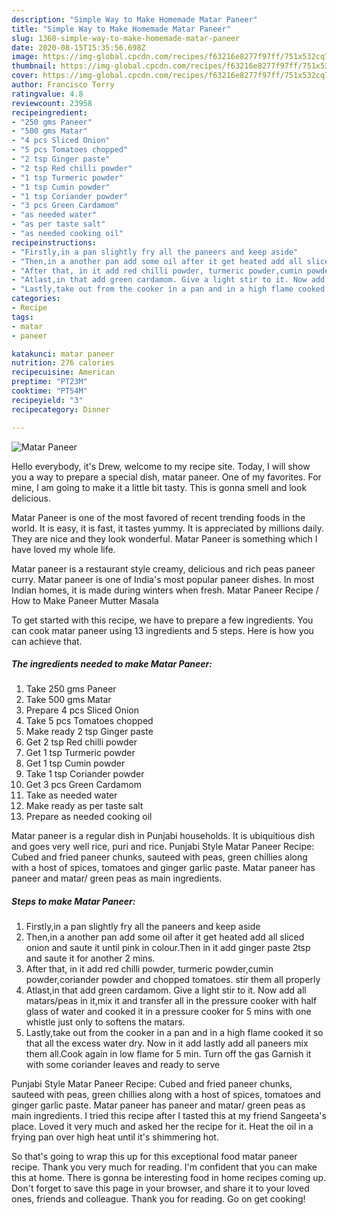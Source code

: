 ```yaml
---
description: "Simple Way to Make Homemade Matar Paneer"
title: "Simple Way to Make Homemade Matar Paneer"
slug: 1360-simple-way-to-make-homemade-matar-paneer
date: 2020-08-15T15:35:56.698Z
image: https://img-global.cpcdn.com/recipes/f63216e8277f97ff/751x532cq70/matar-paneer-recipe-main-photo.jpg
thumbnail: https://img-global.cpcdn.com/recipes/f63216e8277f97ff/751x532cq70/matar-paneer-recipe-main-photo.jpg
cover: https://img-global.cpcdn.com/recipes/f63216e8277f97ff/751x532cq70/matar-paneer-recipe-main-photo.jpg
author: Francisco Terry
ratingvalue: 4.8
reviewcount: 23958
recipeingredient:
- "250 gms Paneer"
- "500 gms Matar"
- "4 pcs Sliced Onion"
- "5 pcs Tomatoes chopped"
- "2 tsp Ginger paste"
- "2 tsp Red chilli powder"
- "1 tsp Turmeric powder"
- "1 tsp Cumin powder"
- "1 tsp Coriander powder"
- "3 pcs Green Cardamom"
- "as needed water"
- "as per taste salt"
- "as needed cooking oil"
recipeinstructions:
- "Firstly,in a pan slightly fry all the paneers and keep aside"
- "Then,in a another pan add some oil after it get heated add all sliced onion and saute it until pink in colour.Then in it add ginger paste 2tsp and saute it for another 2 mins."
- "After that, in it add red chilli powder, turmeric powder,cumin powder,coriander powder and chopped tomatoes. stir them all properly"
- "Atlast,in that add green cardamom. Give a light stir to it. Now add all matars/peas in it,mix it and transfer all in the pressure cooker with half glass of water and cooked it in a pressure cooker for 5 mins with one whistle just only to softens the matars."
- "Lastly,take out from the cooker in a pan and in a high flame cooked it so that all the excess water dry. Now in it add lastly add all paneers mix them all.Cook again in low flame for 5 min. Turn off the gas Garnish it with some coriander leaves and ready to serve"
categories:
- Recipe
tags:
- matar
- paneer

katakunci: matar paneer 
nutrition: 276 calories
recipecuisine: American
preptime: "PT23M"
cooktime: "PT54M"
recipeyield: "3"
recipecategory: Dinner

---
```



![Matar Paneer](https://img-global.cpcdn.com/recipes/f63216e8277f97ff/751x532cq70/matar-paneer-recipe-main-photo.jpg)

Hello everybody, it's Drew, welcome to my recipe site. Today, I will show you a way to prepare a special dish, matar paneer. One of my favorites. For mine, I am going to make it a little bit tasty. This is gonna smell and look delicious.

Matar Paneer is one of the most favored of recent trending foods in the world. It is easy, it is fast, it tastes yummy. It is appreciated by millions daily. They are nice and they look wonderful. Matar Paneer is something which I have loved my whole life.

Matar paneer is a restaurant style creamy, delicious and rich peas paneer curry. Matar paneer is one of India&#39;s most popular paneer dishes. In most Indian homes, it is made during winters when fresh. Matar Paneer Recipe / How to Make Paneer Mutter Masala


To get started with this recipe, we have to prepare a few ingredients. You can cook matar paneer using 13 ingredients and 5 steps. Here is how you can achieve that.

<!--inarticleads1-->

##### The ingredients needed to make Matar Paneer:

1. Take 250 gms Paneer
1. Take 500 gms Matar
1. Prepare 4 pcs Sliced Onion
1. Take 5 pcs Tomatoes chopped
1. Make ready 2 tsp Ginger paste
1. Get 2 tsp Red chilli powder
1. Get 1 tsp Turmeric powder
1. Get 1 tsp Cumin powder
1. Take 1 tsp Coriander powder
1. Get 3 pcs Green Cardamom
1. Take as needed water
1. Make ready as per taste salt
1. Prepare as needed cooking oil


Matar paneer is a regular dish in Punjabi households. It is ubiquitious dish and goes very well rice, puri and rice. Punjabi Style Matar Paneer Recipe: Cubed and fried paneer chunks, sauteed with peas, green chillies along with a host of spices, tomatoes and ginger garlic paste. Matar paneer has paneer and matar/ green peas as main ingredients. 

<!--inarticleads2-->

##### Steps to make Matar Paneer:

1. Firstly,in a pan slightly fry all the paneers and keep aside
1. Then,in a another pan add some oil after it get heated add all sliced onion and saute it until pink in colour.Then in it add ginger paste 2tsp and saute it for another 2 mins.
1. After that, in it add red chilli powder, turmeric powder,cumin powder,coriander powder and chopped tomatoes. stir them all properly
1. Atlast,in that add green cardamom. Give a light stir to it. Now add all matars/peas in it,mix it and transfer all in the pressure cooker with half glass of water and cooked it in a pressure cooker for 5 mins with one whistle just only to softens the matars.
1. Lastly,take out from the cooker in a pan and in a high flame cooked it so that all the excess water dry. Now in it add lastly add all paneers mix them all.Cook again in low flame for 5 min. Turn off the gas Garnish it with some coriander leaves and ready to serve


Punjabi Style Matar Paneer Recipe: Cubed and fried paneer chunks, sauteed with peas, green chillies along with a host of spices, tomatoes and ginger garlic paste. Matar paneer has paneer and matar/ green peas as main ingredients. I tried this recipe after I tasted this at my friend Sangeeta&#39;s place. Loved it very much and asked her the recipe for it. Heat the oil in a frying pan over high heat until it&#39;s shimmering hot. 

So that's going to wrap this up for this exceptional food matar paneer recipe. Thank you very much for reading. I'm confident that you can make this at home. There is gonna be interesting food in home recipes coming up. Don't forget to save this page in your browser, and share it to your loved ones, friends and colleague. Thank you for reading. Go on get cooking!
